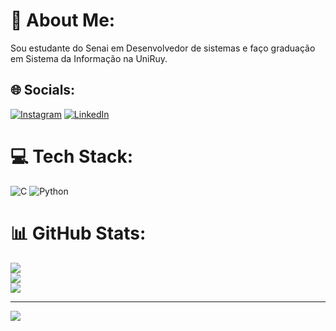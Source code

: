 # 💫 About Me:
Sou estudante do Senai em Desenvolvedor de sistemas e faço graduação em Sistema da Informação na UniRuy. 


## 🌐 Socials:
[![Instagram](https://img.shields.io/badge/Instagram-%23E4405F.svg?logo=Instagram&logoColor=white)](https://instagram.com/kael.code/) [![LinkedIn](https://img.shields.io/badge/LinkedIn-%230077B5.svg?logo=linkedin&logoColor=white)](https://linkedin.com/in/kael-reis123/) 

# 💻 Tech Stack:
![C](https://img.shields.io/badge/c-%2300599C.svg?style=for-the-badge&logo=c&logoColor=white) ![Python](https://img.shields.io/badge/python-3670A0?style=for-the-badge&logo=python&logoColor=ffdd54)
# 📊 GitHub Stats:
![](https://github-readme-stats.vercel.app/api?username=kaelreis123&theme=dark&hide_border=false&include_all_commits=false&count_private=false)<br/>
![](https://github-readme-streak-stats.herokuapp.com/?user=kaelreis123&theme=dark&hide_border=false)<br/>
![](https://github-readme-stats.vercel.app/api/top-langs/?username=kaelreis123&theme=dark&hide_border=false&include_all_commits=false&count_private=false&layout=compact)

---
[![](https://visitcount.itsvg.in/api?id=kaelreis123&icon=0&color=0)](https://visitcount.itsvg.in)

<!-- Proudly created with GPRM ( https://gprm.itsvg.in ) -->